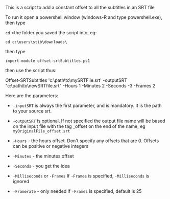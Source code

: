 This is a script to add a constant offset to all the subtitles in an SRT file

To run it open a powershell window (windows-R and type powershell.exe), then type

`cd` <the folder you saved the script into, eg: 

    cd c:\users\stib\downloads\

then type

    import-module offset-srtSubtitles.ps1

then use the script thus:
  
  Offset-SRTSubtitles 'c:\path\to\mySRTFile.srt' -outputSRT "c:\path\to\newSRTfile.srt" -Hours 1 -Minutes 2 -Seconds -3 -Frames 2

Here are the parameters:

 - `-inputSRT` is always the first parameter, and is mandatory. It is the path to your source srt. 
  
 - `-outputSRT` is optional. If not specified the output file name will be based on the input file with the tag \_offset on the end of the name, eg `myOriginalFile_offset.srt`
  
 - `-Hours` - the hours offset. Don't specify any offsets that are 0. Offsets can be positive or negative integers
  
 - `-Minutes` - the minutes offset
  
 - `-Seconds` - you get the idea
  
 - `-Milliseconds` or `-Frames` If `-Frames` is specified, `-Milliseconds` is ignored
  
 - `-Framerate` - only needed if `-Frames` is specified, default is 25  
